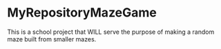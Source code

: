 # MyRepositoryMazeGame

This is a school project that WILL serve the purpose of making a random maze built from smaller mazes.
